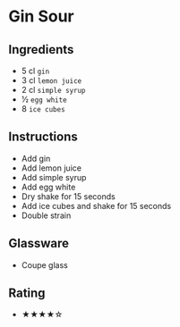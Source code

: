 # Gin Sour

## Ingredients
- 5 cl `gin`
- 3 cl `lemon juice`
- 2 cl `simple syrup`
- ½ `egg white`
- 8 `ice cubes`

## Instructions
- Add gin
- Add lemon juice
- Add simple syrup
- Add egg white
- Dry shake for 15 seconds
- Add ice cubes and shake for 15 seconds
- Double strain

## Glassware
- Coupe glass

## Rating
- ★★★★☆